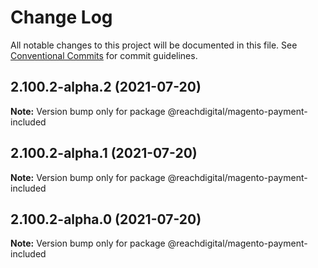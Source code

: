 # Change Log

All notable changes to this project will be documented in this file.
See [Conventional Commits](https://conventionalcommits.org) for commit guidelines.

## 2.100.2-alpha.2 (2021-07-20)

**Note:** Version bump only for package @reachdigital/magento-payment-included





## 2.100.2-alpha.1 (2021-07-20)

**Note:** Version bump only for package @reachdigital/magento-payment-included





## 2.100.2-alpha.0 (2021-07-20)

**Note:** Version bump only for package @reachdigital/magento-payment-included
